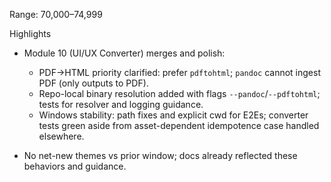 Range: 70,000–74,999

Highlights

- Module 10 (UI/UX Converter) merges and polish:
  - PDF→HTML priority clarified: prefer `pdftohtml`; `pandoc` cannot ingest PDF (only outputs to PDF).
  - Repo-local binary resolution added with flags `--pandoc`/`--pdftohtml`; tests for resolver and logging guidance.
  - Windows stability: path fixes and explicit cwd for E2Es; converter tests green aside from asset-dependent idempotence case handled elsewhere.

- No net-new themes vs prior window; docs already reflected these behaviors and guidance.

